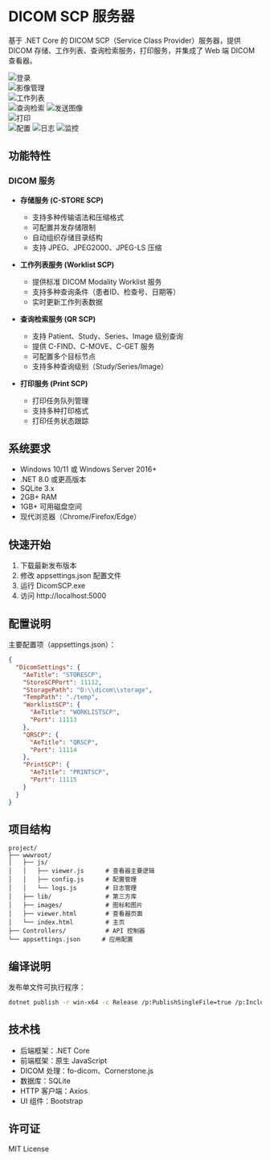 # DICOM SCP 服务器

基于 .NET Core 的 DICOM SCP（Service Class Provider）服务器，提供 DICOM 存储、工作列表、查询检索服务，打印服务，并集成了 Web 端 DICOM 查看器。


![登录](about/登录.png)  
![影像管理](about/影像查看.png)  
![工作列表](about/worklistscp.png)  
![查询检索](about/qrscu.png) 
![发送图像](about/发送图像.png)  
![打印](about/打印管理.png)  
![配置](about/设置.png) 
![日志](about/日志.png) 
![监控](about/监控信息.png) 


## 功能特性

### DICOM 服务
- **存储服务 (C-STORE SCP)**
  - 支持多种传输语法和压缩格式
  - 可配置并发存储限制
  - 自动组织存储目录结构
  - 支持 JPEG、JPEG2000、JPEG-LS 压缩

- **工作列表服务 (Worklist SCP)**
  - 提供标准 DICOM Modality Worklist 服务
  - 支持多种查询条件（患者ID、检查号、日期等）
  - 实时更新工作列表数据

- **查询检索服务 (QR SCP)**
  - 支持 Patient、Study、Series、Image 级别查询
  - 提供 C-FIND、C-MOVE、C-GET 服务
  - 可配置多个目标节点
  - 支持多种查询级别（Study/Series/Image）

- **打印服务 (Print SCP)**
  - 打印任务队列管理
  - 支持多种打印格式
  - 打印任务状态跟踪


## 系统要求

- Windows 10/11 或 Windows Server 2016+
- .NET 8.0 或更高版本
- SQLite 3.x
- 2GB+ RAM
- 1GB+ 可用磁盘空间
- 现代浏览器（Chrome/Firefox/Edge）

## 快速开始

1. 下载最新发布版本
2. 修改 appsettings.json 配置文件
3. 运行 DicomSCP.exe
4. 访问 http://localhost:5000

## 配置说明

主要配置项（appsettings.json）：
```json
{
  "DicomSettings": {
    "AeTitle": "STORESCP",
    "StoreSCPPort": 11112,
    "StoragePath": "D:\\dicom\\storage",
    "TempPath": "./temp",
    "WorklistSCP": {
      "AeTitle": "WORKLISTSCP",
      "Port": 11113
    },
    "QRSCP": {
      "AeTitle": "QRSCP",
      "Port": 11114
    },
    "PrintSCP": {
      "AeTitle": "PRINTSCP",
      "Port": 11115
    }
  }
}
```

## 项目结构

```
project/
├── wwwroot/
│   ├── js/
│   │   ├── viewer.js      # 查看器主要逻辑
│   │   ├── config.js      # 配置管理
│   │   └── logs.js        # 日志管理
│   ├── lib/               # 第三方库
│   ├── images/            # 图标和图片
│   ├── viewer.html        # 查看器页面
│   └── index.html         # 主页
├── Controllers/           # API 控制器
└── appsettings.json      # 应用配置
```

## 编译说明

发布单文件可执行程序：
```bash
dotnet publish -r win-x64 -c Release /p:PublishSingleFile=true /p:IncludeNativeLibrariesForSelfExtract=true --self-contained true
```

## 技术栈

- 后端框架：.NET Core
- 前端框架：原生 JavaScript
- DICOM 处理：fo-dicom、Cornerstone.js
- 数据库：SQLite
- HTTP 客户端：Axios
- UI 组件：Bootstrap



## 许可证

MIT License
